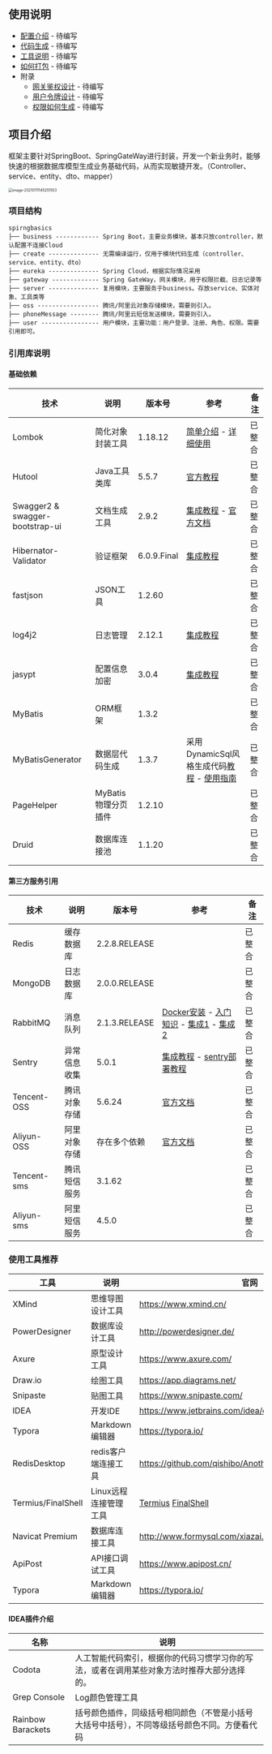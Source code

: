## 使用说明

* [配置介绍]() - 待编写
* [代码生成]() - 待编写
* [工具说明]() - 待编写
* [如何打包]() - 待编写
* 附录
    * [网关鉴权设计]() - 待编写
    * [用户令牌设计]() - 待编写
    * [权限如何生成]() - 待编写

## 项目介绍

框架主要针对SpringBoot、SpringGateWay进行封装，开发一个新业务时，能够快速的根据数据库模型生成业务基础代码，从而实现敏捷开发。（Controller、service、entity、dto、mapper）

<img src="https://i.loli.net/2021/01/11/wCYxgnkSzJXHMBN.png" alt="image-20210111145251553" style="zoom:50%;" />

### 项目结构

```
spirngbasics
├── business ------------ Spring Boot，主要业务模块，基本只放controller，默认配置不连接Cloud
├── create -------------- 无需编译运行，仅用于模块代码生成（controller、service、entity、dto）
├── eureka -------------- Spring Cloud，根据实际情况采用
├── gateway ------------- Spring GateWay，网关模块，用于权限拦截、日志记录等
├── server -------------- 复用模块，主要服务于business。存放service、实体对象、工具类等
├── oss ----------------- 腾讯/阿里云对象存储模块，需要则引入。
├── phoneMessage -------- 腾讯/阿里云短信发送模块，需要则引入。
├── user ---------------- 用户模块，主要功能：用户登录、注册、角色、权限。需要引用即可。

```

### 引用库说明

#### 基础依赖

| 技术                            | 说明             | 版本号      | 参考                                                         | 备注   |
| ------------------------------- | ---------------- | ----------- | ------------------------------------------------------------ | ------ |
| Lombok                          | 简化对象封装工具 | 1.18.12     | [简单介绍](https://www.jianshu.com/p/49a642bdb99a) - [详细使用](https://mp.weixin.qq.com/s/Ys6ksYasfUj7TSCGICHM8w) | 已整合 |
| Hutool                          | Java工具类库     | 5.5.7       | [官方教程](https://www.hutool.cn/docs/#/)                    | 已整合 |
| Swagger2 & swagger-bootstrap-ui | 文档生成工具     | 2.9.2       | [集成教程](https://developer.ibm.com/zh/languages/spring/articles/j-using-swagger-in-a-spring-boot-project/) - [官方文档](https://swagger.io/docs/) | 已整合 |
| Hibernator-Validator            | 验证框架         | 6.0.9.Final | [集成教程](https://blog.csdn.net/java_collect/article/details/85534054) | 已整合 |
| fastjson                        | JSON工具         | 1.2.60      |                                                              | 已整合 |
| log4j2                          | 日志管理         | 2.12.1      | [集成教程](https://www.cnblogs.com/keeya/p/10101547.html#%E4%B8%BA%E4%BB%80%E4%B9%88%E9%80%89%E7%94%A8log4j2) | 已整合 |
| jasypt                          | 配置信息加密      | 3.0.4      | [集成教程](https://segmentfault.com/a/1190000021284801) | 已整合 |
| MyBatis                         | ORM框架             | 1.3.2         |                                                              | 已整合 |
| MyBatisGenerator                | 数据层代码生成      | 1.3.7         | 采用DynamicSql风格生成代码[教程](https://mp.weixin.qq.com/s/6skQR5Nq-LZm0AeWc5-xqg) - [使用指南](https://jjput.com/archives/dynamicsql) | 已整合 |
| PageHelper                      | MyBatis物理分页插件 | 1.2.10        |                                                              | 已整合 |
| Druid                           | 数据库连接池        | 1.1.20        |                                                              | 已整合 |

#### 第三方服务引用

| 技术     | 说明               | 版本号                               | 参考                                                         | 备注   |
| -------- | ------------------ | ------------------------------------ | ------------------------------------------------------------ | ------ |
| Redis    | 缓存数据库          | 2.2.8.RELEASE |                                                              | 已整合 |
| MongoDB  | 日志数据库         | 2.0.0.RELEASE |                                                              | 已整合 |
| RabbitMQ | 消息队列           | 2.1.3.RELEASE                        | [Docker安装](https://michael728.github.io/2019/06/07/docker-rabbitmq-env/) - [入门知识](https://www.cnblogs.com/sgh1023/p/11217017.html) - [集成1](https://blog.csdn.net/qq_38455201/article/details/80308771) - [集成2](https://blog.csdn.net/qq_35387940/article/details/100514134) | 已整合 |
| Sentry   | 异常信息收集      | 5.0.1      | [集成教程](https://docs.sentry.io/platforms/java/guides/spring-boot/) - [sentry部署教程](https://segmentfault.com/a/1190000038839629) | 已整合 |
| Tencent-OSS | 腾讯对象存储       | 5.6.24                               | [官方文档](https://cloud.tencent.com/document/product/436/35215) | 已整合 |
| Aliyun-OSS  | 阿里对象存储       | 存在多个依赖                               | [官方文档](https://www.alibabacloud.com/help/zh/doc-detail/100624.htm) | 已整合 |
| Tencent-sms | 腾讯短信服务       | 3.1.62  |  | 已整合 |
| Aliyun-sms  | 阿里短信服务       | 4.5.0|  | 已整合 |

### 使用工具推荐

| 工具            | 说明                | 官网                                                  |
| --------------- | ------------------- | ----------------------------------------------------- |
| XMind           | 思维导图设计工具    | https://www.xmind.cn/                                 |
| PowerDesigner   | 数据库设计工具      | http://powerdesigner.de/                              |
| Axure           | 原型设计工具        | https://www.axure.com/                                |
| Draw.io         | 绘图工具      | https://app.diagrams.net/                            |
| Snipaste        | 贴图工具            | https://www.snipaste.com/                             |
| IDEA            | 开发IDE             | https://www.jetbrains.com/idea/download               |
| Typora          | Markdown编辑器      | https://typora.io/                                    |
| RedisDesktop    | redis客户端连接工具 | https://github.com/qishibo/AnotherRedisDesktopManager |
| Termius/FinalShell         | Linux远程连接管理工具   | [Termius](https://www.termius.com/) [FinalShell](https://www.hostbuf.com/)                              |
| Navicat Premium | 数据库连接工具      | http://www.formysql.com/xiazai.html                   |
| ApiPost         | API接口调试工具     | https://www.apipost.cn/                              |
| Typora          | Markdown编辑器      | https://typora.io/                                    |

#### IDEA插件介绍

| 名称              | 说明                                                         |
| ----------------- | ------------------------------------------------------------ |
| Codota            | 人工智能代码索引，根据你的代码习惯学习你的写法，或者在调用某些对象方法时推荐大部分选择的。 |
| Grep Console      | Log颜色管理工具                                              |
| Rainbow Barackets | 括号颜色插件，同级括号相同颜色（不管是小括号大括号中括号），不同等级括号颜色不同。方便看代码 |



